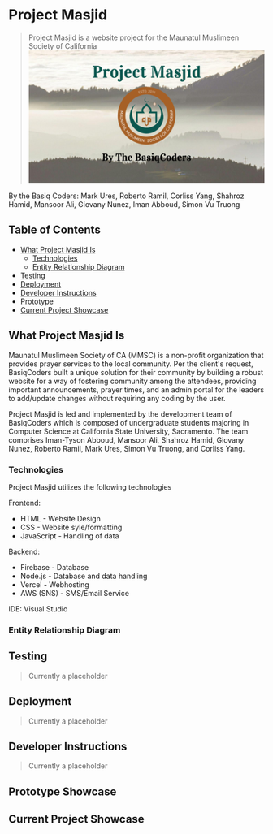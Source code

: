 # Project Masjid
> Project Masjid is a website project for the Maunatul Muslimeen Society of California
![banner](https://github.com/RobertoRamil/ProjectMasjid/blob/main/Banner.png?raw=true)

By the Basiq Coders: Mark Ures, Roberto Ramil, Corliss Yang, Shahroz Hamid, Mansoor Ali, Giovany Nunez, Iman Abboud, Simon Vu Truong

## Table of Contents
 - [What Project Masjid Is](#what-project-masjid-is)
   - [Technologies](#technologies)
   - [Entity Relationship Diagram](#entity-relationship-diagram)
 - [Testing](#testing)
 - [Deployment](#deployment)
 - [Developer Instructions](#developer-instructions)
 - [Prototype](#prototype-showcase)
 - [Current Project Showcase](#current-project-showcase)

## What Project Masjid Is
Maunatul Muslimeen Society of CA (MMSC) is a non-profit organization that provides prayer services to the local community. Per the client's request, BasiqCoders built a unique solution for their community by building a robust website for a way of fostering community among the attendees, providing important announcements, prayer times, and an admin portal for the leaders to add/update changes without requiring any coding by the user.
  
Project Masjid is led and implemented by the development team of BasiqCoders which is composed of undergraduate students majoring in Computer Science at California State University, Sacramento. The team comprises Iman-Tyson Abboud, Mansoor Ali, Shahroz Hamid, Giovany Nunez, Roberto Ramil, Mark Ures, Simon Vu Truong, and Corliss Yang.

### Technologies
Project Masjid utilizes the following technologies

Frontend:
 - HTML - Website Design
 - CSS - Website syle/formatting
 - JavaScript - Handling of data 

Backend:
 - Firebase - Database
 - Node.js - Database and data handling
 - Vercel - Webhosting
 - AWS (SNS) - SMS/Email Service

IDE: Visual Studio
### Entity Relationship Diagram

## Testing
 > Currently a placeholder
## Deployment
 > Currently a placeholder
## Developer Instructions
 > Currently a placeholder
## Prototype Showcase

## Current Project Showcase
